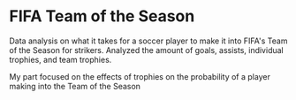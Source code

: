 # FIFA Team of the Season

Data analysis on what it takes for a soccer player to make it into FIFA's Team of the Season for strikers. Analyzed the amount of goals, assists, individual trophies, and team trophies.

My part focused on the effects of trophies on the probability of a player making into the Team of the Season
